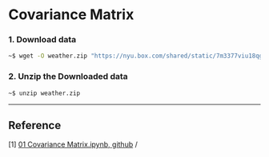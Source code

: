 # Covariance Matrix 


### 1. Download data 
```bash 
~$ wget -O weather.zip "https://nyu.box.com/shared/static/7m3377viu18qg8ymos0n2sjsqxl1ikex.zip"
```

### 2. Unzip the Downloaded data 
```bash 
~$ unzip weather.zip 
```













*** 
## Reference 
[1] [01 Covariance Matrix.ipynb, github](https://github.com/cfgranda/math-tools-nyu/blob/main/01%20Covariance%20Matrix.ipynb) / <br/>